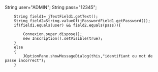 String user="ADMIN";
        String pass="12345";

        String field1= jTextField1.getText();
        String field2=String.valueOf(jPasswordField1.getPassword());
        if(field1.equals(user) && field2.equals(pass)){

            Connexion.super.dispose();
            new Inscription().setVisible(true);
        }
        else
        {
            JOptionPane.showMessageDialog(this,"identifiant ou mot de passe incorrect");
        }
